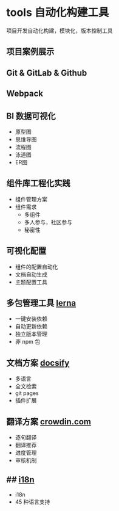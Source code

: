 # tools 自动化构建工具
项目开发自动化构建，模块化，版本控制工具

## 项目案例展示


## Git & GitLab & Github


## Webpack


## BI 数据可视化
* 原型图
* 思维导图
* 流程图
* 泳道图
* ER图


## 组件库工程化实践
* 组件管理方案
* 组件需求
	- 多组件
	- 多人参与，社区参与
	- 秘密性


## 可视化配置
* 组件的配置自动化
* 文档自动生成
* 主题配置工具


## 多包管理工具 [lerna](https://lernajs.io)
* 一键安装依赖
* 自动更新依赖
* 独立版本管理
* 非 npm 包


## 文档方案 [docsify](https://docsify.js.org/#/zh-cn/quickstart)
* 多语言
* 全文检索
* git pages
* 插件扩展


## 翻译方案 [crowdin.com](https://crowdin.com)
* 逐句翻译
* 翻译推荐
* 进度管理
* 审核机制


## ## [i18n]()
* i18n
* 45 种语言支持







